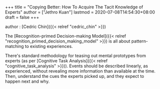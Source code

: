+++
title = "Copying Better: How To Acquire The Tacit Knowledge of Experts"
author = ["Jethro Kuan"]
lastmod = 2020-07-08T14:54:30+08:00
draft = false
+++

author
: [Cedric Chin]({{< relref "cedric_chin" >}})

The [Recognition-primed Decision-making Model]({{< relref "recognition_primed_decision_making_model" >}}) is all about pattern-matching to existing experiences.

There's standard methodology for teasing out mental prototypes from experts (as per [Cognitive Task Analysis]({{< relref "cognitive_task_analysis" >}})). Events should be described linearly, as experienced, without revealing more information than available at the time. Then, understand the cues the experts picked up, and they expect to happen next and why.

